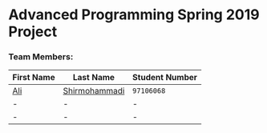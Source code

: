 # Advanced Programming Spring 2019 Project

### Team Members:
First Name | Last Name | Student Number
--- | --- | ---
[Ali](https://github.com/alishirmohammadi) | [Shirmohammadi](https://github.com/alishirmohammadi) | `97106068`
- | - | -
- | - | - 
